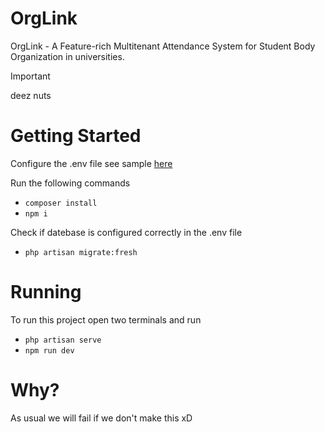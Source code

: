 # OrgLink

OrgLink - A Feature-rich Multitenant Attendance System for Student Body Organization in universities.

> [!IMPORTANT]
> deez
> nuts

# Getting Started

Configure the .env file see sample [here](https://github.com/platformsh-templates/laravel/blob/master/.env.example)

Run the following commands

-   `composer install`
-   `npm i`

Check if datebase is configured correctly in the .env file

-   `php artisan migrate:fresh`

# Running

To run this project open two terminals and run

-   `php artisan serve`
-   `npm run dev`

# Why?

As usual we will fail if we don't make this xD
